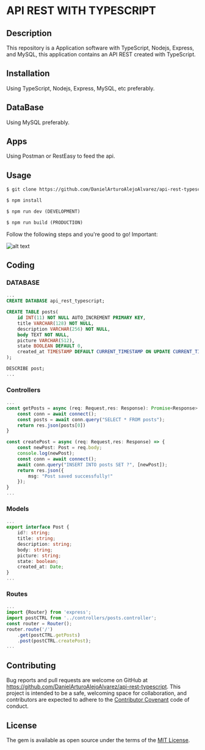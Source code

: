 # API REST WITH TYPESCRIPT
## Description

This repository is a Application software with TypeScript, Nodejs, Express, and MySQL, this application contains an API REST created with TypeScript.

## Installation
Using TypeScript, Nodejs, Express, MySQL, etc preferably.

## DataBase
Using MySQL preferably.

## Apps
Using Postman or RestEasy to feed the api.

## Usage
```html
$ git clone https://github.com/DanielArturoAlejoAlvarez/api-rest-typescript.git [NAME APP] 

$ npm install

$ npm run dev (DEVELOPMENT)

$ npm run build (PRODUCTION)
```
Follow the following steps and you're good to go! Important:


![alt text](https://media2.giphy.com/media/RF5mb1srv4ALu/source.gif)


## Coding

### DATABASE

```sql
...
CREATE DATABASE api_rest_typescript;

CREATE TABLE posts(
    id INT(11) NOT NULL AUTO_INCREMENT PRIMARY KEY,
    title VARCHAR(128) NOT NULL, 
    description VARCHAR(256) NOT NULL,
    body TEXT NOT NULL,
    picture VARCHAR(512),
    state BOOLEAN DEFAULT 0,
    created_at TIMESTAMP DEFAULT CURRENT_TIMESTAMP ON UPDATE CURRENT_TIMESTAMP
);

DESCRIBE post;
...
```

### Controllers

```typescript
...
const getPosts = async (req: Request,res: Response): Promise<Response> => {
    const conn = await connect();
    const posts = await conn.query("SELECT * FROM posts");
    return res.json(posts[0])
}

const createPost = async (req: Request,res: Response) => {
    const newPost: Post = req.body;
    console.log(newPost);
    const conn = await connect();
    await conn.query("INSERT INTO posts SET ?", [newPost]);
    return res.json({
        msg: "Post saved successfully!"
    });
}
...
```

### Models

```typescript
... 
export interface Post {
    id?: string;
    title: string;
    description: string;
    body: string;
    picture: string;
    state: boolean;
    created_at: Date;
}
...
```

### Routes

```typescript
... 
import {Router} from 'express';
import postCTRL from '../controllers/posts.controller';
const router = Router();
router.route('/')
    .get(postCTRL.getPosts)
    .post(postCTRL.createPost);
...
```

## Contributing

Bug reports and pull requests are welcome on GitHub at https://github.com/DanielArturoAlejoAlvarez/api-rest-typescript. This project is intended to be a safe, welcoming space for collaboration, and contributors are expected to adhere to the [Contributor Covenant](http://contributor-covenant.org) code of conduct.


## License

The gem is available as open source under the terms of the [MIT License](http://opensource.org/licenses/MIT).
